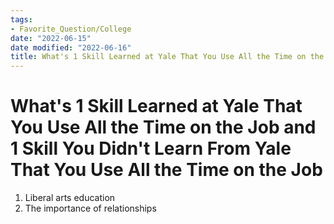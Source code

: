 ```yaml
---
tags:
- Favorite_Question/College
date: "2022-06-15"
date modified: "2022-06-16"
title: What's 1 Skill Learned at Yale That You Use All the Time on the Job and 1 Skill You Didn't Learn From Yale That You Use All the Time on the Job
---
```


# What's 1 Skill Learned at Yale That You Use All the Time on the Job and 1 Skill You Didn't Learn From Yale That You Use All the Time on the Job
1. Liberal arts education
2. The importance of relationships
